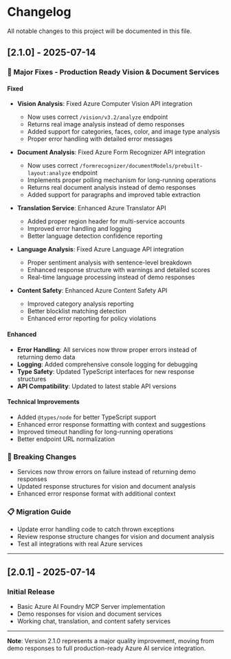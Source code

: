 # Changelog

All notable changes to this project will be documented in this file.

## [2.1.0] - 2025-07-14

### 🚀 Major Fixes - Production Ready Vision & Document Services

#### Fixed
- **Vision Analysis**: Fixed Azure Computer Vision API integration
  - Now uses correct `/vision/v3.2/analyze` endpoint
  - Returns real image analysis instead of demo responses
  - Added support for categories, faces, color, and image type analysis
  - Proper error handling with detailed error messages

- **Document Analysis**: Fixed Azure Form Recognizer API integration
  - Now uses correct `/formrecognizer/documentModels/prebuilt-layout:analyze` endpoint
  - Implements proper polling mechanism for long-running operations
  - Returns real document analysis instead of demo responses
  - Added support for paragraphs and improved table extraction

- **Translation Service**: Enhanced Azure Translator API
  - Added proper region header for multi-service accounts
  - Improved error handling and logging
  - Better language detection confidence reporting

- **Language Analysis**: Fixed Azure Language API integration
  - Proper sentiment analysis with sentence-level breakdown
  - Enhanced response structure with warnings and detailed scores
  - Real-time language processing instead of demo responses

- **Content Safety**: Enhanced Azure Content Safety API
  - Improved category analysis reporting
  - Better blocklist matching detection
  - Enhanced error reporting for policy violations

#### Enhanced
- **Error Handling**: All services now throw proper errors instead of returning demo data
- **Logging**: Added comprehensive console logging for debugging
- **Type Safety**: Updated TypeScript interfaces for new response structures
- **API Compatibility**: Updated to latest stable API versions

#### Technical Improvements
- Added `@types/node` for better TypeScript support
- Enhanced error response formatting with context and suggestions
- Improved timeout handling for long-running operations
- Better endpoint URL normalization

### 🔧 Breaking Changes
- Services now throw errors on failure instead of returning demo responses
- Updated response structures for vision and document analysis
- Enhanced error response format with additional context

### 📋 Migration Guide
- Update error handling code to catch thrown exceptions
- Review response structure changes for vision and document analysis
- Test all integrations with real Azure services

---

## [2.0.1] - 2025-07-14

### Initial Release
- Basic Azure AI Foundry MCP Server implementation
- Demo responses for vision and document services
- Working chat, translation, and content safety services

---

**Note**: Version 2.1.0 represents a major quality improvement, moving from demo responses to full production-ready Azure AI service integration.
